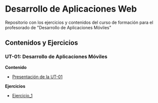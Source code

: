 # Desarrollo de Aplicaciones Web

Repositorio con los ejercicios y contenidos del curso de formación para el profesorado de "Desarrollo de Aplicaciones Móviles"

## Contenidos y Ejercicios

### UT-01: Desarrollo de Aplicaciones Móviles

**Contenido**
- [Presentación de la UT-01](docs/ut01/ut1.pdf)

**Ejercicios**
- [Ejercicio_1](docs/ut01/ut1-ej1.pdf)